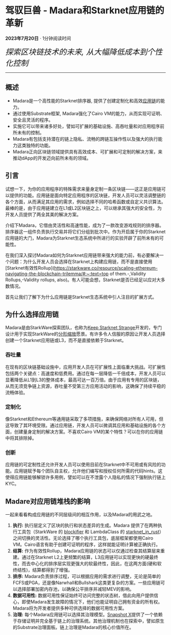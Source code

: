 # 驾驭巨兽 - Madara和Starknet应用链的革新

**2023年7月20日** · 1分钟阅读时间

<font size=5>_探索区块链技术的未来, 从大幅降低成本到个性化控制_</font>

---

## 概述

- Madara是一个高性能的Starknet排序器, 提供了创建定制化和高效[应用链](https://www.starknet.io/en/posts/ecosystem/the-starknet-stacks-growth-spurt)的能力。
- 通过使用Substrate框架, Madara强化了Cairo VM的能力，从而实现可证明、安全且灵活的程序。
- 实施它可以带来诸多好处，譬如可扩展的基础设施、高吞吐量和对应用程序前所未有的控制。
- Madara有包括支持潜在的链上隐私、流畅的跨链互操作性以及强大的执行能力这类独特的功能。
- Madara正向区块链领域提供具有高效成本、可扩展和可定制的解决方案，来推动dApp的开发迈向前所未有的领域。

## 引言

试想一下，为你的应用程序的特殊需求来量身定制一条区块链——这正是应用链可以提供的功能。应用链是面向特定应用程序的区块链，开发人员可以灵活调整链的各个方面，从而满足其应用的需求，例如选择不同的哈希函数或自定义共识算法。最棒的是，由于应用链建立在L1或L2区块链之上，可以继承其强大的安全性，为开发人员提供了两全其美的解决方案。

介绍下Madara，它借由灵活性和高速性能，成为了一款改变游戏规则的排序器。排序器这一组件负责执行交易并将它们分组到批次中。作为开启属于你的Starknet应用链的大门，Madara为Starknet生态系统中所进行的实验开辟了前所未有的可能性。

在我们深入探讨Madara如何为Starknet应用链带来强大的能力前，有必要解决一个问题：为什么开发人员会选择在Starknet上构建应用链，而不是直接使用[Starknet有效性Rollup](https://starkware.co/resource/scaling-ethereum-navigating-the-blockchain-trilemma/#:~:text=top of them.-,Validity Rollups,-Validity rollups, also)。有人可能会想，Starknet是否已经足以应对大多数情况。

首先让我们了解下为什么应用链是Starknet生态系统中引人注目的扩展方式。

## 为什么选择应用链

Madara是由StarkWare探索团队，也称为[Keep Starknet Strange](https://github.com/keep-starknet-strange)开发的，专门设计用于实现StarkWare的[分形缩放](https://medium.com/starkware/fractal-scaling-from-l2-to-l3-7fe238ecfb4f)愿景。有许多令人信服的原因让开发人员选择创建一个Starknet应用链或L3，而不是直接依赖于Starknet。

### 吞吐量

在现有的区块链基础设施中，应用开发人员在可扩展性上面临重大挑战。可扩展性包括两个关键点：高速度和低费用。通过在每一层降低一千倍成本，开发人员可以显著降低从L1到L3的整体成本，最高可达一百万倍。由于应用有专用的区块链，从而无须竞争链上资源，吞吐量不受第三方应用活动的影响，这确保了持续平稳的流畅体验。

### 定制化

像Starknet和Ethereum等通用链采取了多项措施，来确保网络对所有人可用，但这导致了其环境受限。通过应用链，开发人员可以微调其应用和基础设施的各个方面，创建量身定制的解决方案。不喜欢Cairo VM的某个特性？可以在你的应用链中将其排除掉。

### 创新

应用链的可定制性还允许开发人员可以使用目前在Starknet中不可用或有风险的功能。应用链赋予每个团队自主权，允许他们编写和授权任何所需的代码hints。这使得应用链能够解锁许多用例，譬如可以在不泄露个人隐私的情况下强制执行链上KYC。

## Madare对应用链堆栈的影响

一起来看看构成应用链的不同层级间的相互作用，以及Madara的用武之地。

1. **执行:** 执行层定义了区块的执行和状态差异的生成。Madara 提供了在两种执行工具包（StarkWare 的 [blockifier](https://github.com/starkware-libs/blockifier) 和 LambdaClass 的 [starknet_in_rust](https://github.com/lambdaclass/starknet_in_rust)）之间切换的灵活性。无论选择了哪个执行工具包，底层框架都使用Cairo VM。Cairo语言有助于创建可证明的程序，这样就能证明计算被正确执行。
2. **结算:** 作为有效性Rollup，Madara应用链的状态可以仅通过检查其结算层来重建。通过在Starknet L2上更频繁的结算，L3应用链可以实现更快的硬最终性，而去中心化的排序层实现更强大的软最终性，因此，在这两方面(硬和软终结性)，结算都得到了增强。
3. **排序:** Madara负责排序过程，可以根据应用的需求进行调整，无论是简单的FCFS或PGA，还是像Narwhall和Bullshark这类更复杂的方案。一些应用链可以选择部署加密内存池，以确保公平排序并减轻MEV的影响。
4. **数据可用性:** 数据可用性保证始终可访问完整的状态树，借此向用户提供信心，即使Madara发生故障的情况下，他们也能证明自己拥有资金的所有权。Madara将为开发者提供多种可供选择的数据可用性方案。
5. **治理:** 每个Madara应用链可以选择其治理模型。[Snapshot X](https://twitter.com/SnapshotLabs)提供了一个依赖于存储证明并完全基于链上的治理系统。其他治理机制也在探索中，譬如原生的Substrate治理面板。链上治理是Madara的核心价值所在。
